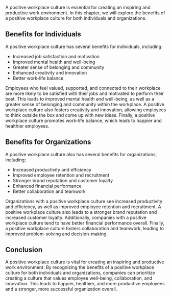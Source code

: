 
A positive workplace culture is essential for creating an inspiring and productive work environment. In this chapter, we will explore the benefits of a positive workplace culture for both individuals and organizations.

Benefits for Individuals
------------------------

A positive workplace culture has several benefits for individuals, including:

* Increased job satisfaction and motivation
* Improved mental health and well-being
* Greater sense of belonging and community
* Enhanced creativity and innovation
* Better work-life balance

Employees who feel valued, supported, and connected to their workplace are more likely to be satisfied with their jobs and motivated to perform their best. This leads to improved mental health and well-being, as well as a greater sense of belonging and community within the workplace. A positive workplace culture also fosters creativity and innovation, allowing employees to think outside the box and come up with new ideas. Finally, a positive workplace culture promotes work-life balance, which leads to happier and healthier employees.

Benefits for Organizations
--------------------------

A positive workplace culture also has several benefits for organizations, including:

* Increased productivity and efficiency
* Improved employee retention and recruitment
* Stronger brand reputation and customer loyalty
* Enhanced financial performance
* Better collaboration and teamwork

Organizations with a positive workplace culture see increased productivity and efficiency, as well as improved employee retention and recruitment. A positive workplace culture also leads to a stronger brand reputation and increased customer loyalty. Additionally, companies with a positive workplace culture tend to have better financial performance overall. Finally, a positive workplace culture fosters collaboration and teamwork, leading to improved problem-solving and decision-making.

Conclusion
----------

A positive workplace culture is vital for creating an inspiring and productive work environment. By recognizing the benefits of a positive workplace culture for both individuals and organizations, companies can prioritize creating a culture that values employee well-being, collaboration, and innovation. This leads to happier, healthier, and more productive employees and a stronger, more successful organization overall.
